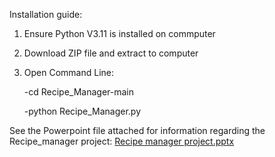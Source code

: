 Installation guide:
1. Ensure Python V3.11 is installed on commputer
2. Download ZIP file and extract to computer
3. Open Command Line:
   
   -cd Recipe_Manager-main

   -python Recipe_Manager.py

See the Powerpoint file attached for information regarding the Recipe_manager project:
[Recipe manager project.pptx](https://github.com/user-attachments/files/17210143/Recipe.manager.project.pptx)
